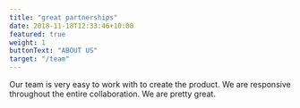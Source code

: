 ```yaml
---
title: "great partnerships"
date: 2018-11-18T12:33:46+10:00
featured: true
weight: 1
buttonText: "ABOUT US"
target: "/team"
---
```


Our team is very easy to work with to create the product. We are responsive throughout the entire collaboration. We are pretty great.

